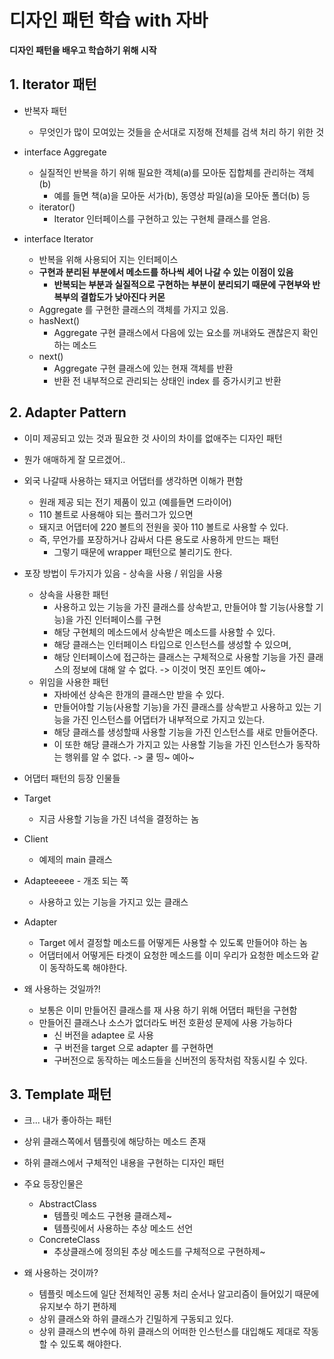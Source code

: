 # 디자인 패턴 학습 with 자바

**디자인 패턴을 배우고 학습하기 위해 시작**

## 1. Iterator 패턴
- 반복자 패턴
  - 무엇인가 많이 모여있는 것들을 순서대로 지정해 전체를 검색 처리 하기 위한 것
- interface Aggregate
  - 실질적인 반복을 하기 위해 필요한 객체(a)를 모아둔 집합체를 관리하는 객체(b)
    - 예를 들면 책(a)을 모아둔 서가(b), 동영상 파일(a)을 모아둔 폴더(b) 등
  - iterator()
    - Iterator 인터페이스를 구현하고 있는 구현체 클래스를 얻음.

- interface Iterator
  - 반복을 위해 사용되어 지는 인터페이스
  - **구현과 분리된 부분에서 메소드를 하나씩 세어 나갈 수 있는 이점이 있음**
    - **반복되는 부분과 실질적으로 구현하는 부분이 분리되기 때문에 구현부와 반복부의 결합도가 낮아진다 커몬**
  - Aggregate 를 구현한 클래스의 객체를 가지고 있음.
  - hasNext()
    - Aggregate 구현 클래스에서 다음에 있는 요소를 꺼내와도 괜찮은지 확인하는 메소드
  - next()
    - Aggregate 구현 클래스에 있는 현재 객체를 반환
    - 반환 전 내부적으로 관리되는 상태인 index 를 증가시키고 반환
    

## 2. Adapter Pattern 
- 이미 제공되고 있는 것과 필요한 것 사이의 차이를 없애주는 디자인 패턴
- 뭔가 애매하게 잘 모르겠어..
- 외국 나갈때 사용하는 돼지코 어댑터를 생각하면 이해가 편함
  - 원래 제공 되는 전기 제품이 있고 (예를들면 드라이어)
  - 110 볼트로 사용해야 되는 플러그가 있으면
  - 돼지코 어댑터에 220 볼트의 전원을 꽂아 110 볼트로 사용할 수 있다.
  - 즉, 무언가를 포장하거나 감싸서 다른 용도로 사용하게 만드는 패턴
    - 그렇기 때문에 wrapper 패턴으로 불리기도 한다.

- 포장 방법이 두가지가 있음 - 상속을 사용 /  위임을 사용
  - 상속을 사용한 패턴
    - 사용하고 있는 기능을 가진 클래스를 상속받고, 만들어야 할 기능(사용할 기능)을 가진 인터페이스를 구현
    - 해당 구현체의 메소드에서 상속받은 메소드를 사용할 수 있다.
    - 해당 클래스는 인터페이스 타입으로 인스턴스를 생성할 수 있으며,
    - 해당 인터페이스에 접근하는 클래스는 구체적으로 사용할 기능을 가진 클래스의 정보에 대해 알 수 없다. -> 이것이 멋진 포인트 예아~
  - 위임을 사용한 패턴
    - 자바에선 상속은 한개의 클래스만 받을 수 있다.
    - 만들어야할 기능(사용할 기능)을 가진 클래스를 상속받고 사용하고 있는 기능을 가진 인스턴스를 어댑터가 내부적으로 가지고 있는다.
    - 해당 클래스를 생성할때 사용할 기능을 가진 인스턴스를 새로 만들어준다.
    - 이 또한 해당 클래스가 가지고 있는 사용할 기능을 가진 인스턴스가 동작하는 행위를 알 수 없다. -> 쿨 띵~ 예아~

- 어댑터 패턴의 등장 인물들
- Target
  - 지금 사용할 기능을 가진 녀석을 결정하는 놈
- Client
  - 예제의 main 클래스
- Adapteeeee - 개조 되는 쪽
  - 사용하고 있는 기능을 가지고 있는 클래스
- Adapter
  - Target 에서 결정할 메소드를 어떻게든 사용할 수 있도록 만들어야 하는 놈
  - 어댑터에서 어떻게든 타겟이 요청한 메소드를 이미 우리가 요청한 메소드와 같이 동작하도록 해야한다.

- 왜 사용하는 것일까?!
  - 보통은 이미 만들어진 클래스를 재 사용 하기 위해 어댑터 패턴을 구현함
  - 만들어진 클래스나 소스가 없더라도 버전 호환성 문제에 사용 가능하다
    - 신 버전을 adaptee 로 사용
    - 구 버전을 target 으로 adapter 를 구현하면
    - 구버전으로 동작하는 메소드들을 신버전의 동작처럼 작동시킬 수 있다.


## 3. Template 패턴
- 크... 내가 좋아하는 패턴
- 상위 클래스쪽에서 템플릿에 해당하는 메소드 존재
- 하위 클래스에서 구체적인 내용을 구현하는 디자인 패턴

- 주요 등장인물은
  - AbstractClass
    - 템플릿 메소드 구현용 클래스제~
    - 템플릿에서 사용하는 추상 메소드 선언
  - ConcreteClass
    - 추상클래스에 정의된 추상 메소드를 구체적으로 구현하제~

- 왜 사용하는 것이까?
  - 템플릿 메소드에 일단 전체적인 공통 처리 순서나 알고리즘이 들어있기 때문에 유지보수 하기 편하제
  - 상위 클래스와 하위 클래스가 긴밀하게 구동되고 있다.
  - 상위 클래스의 변수에 하위 클래스의 어떠한 인스턴스를 대입해도 제대로 작동할 수 있도록 해야한다.